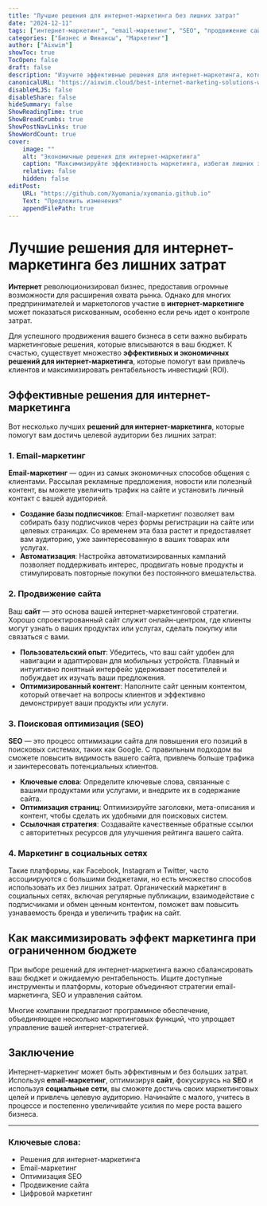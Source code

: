 ```yaml
---
title: "Лучшие решения для интернет-маркетинга без лишних затрат"
date: "2024-12-11"
tags: ["интернет-маркетинг", "email-маркетинг", "SEO", "продвижение сайта", "цифровой маркетинг"]
categories: ["Бизнес и Финансы", "Маркетинг"]
author: ["Aixwim"]
showToc: true
TocOpen: false
draft: false
description: "Изучите эффективные решения для интернет-маркетинга, которые помогут расширить охват без лишних затрат. Узнайте о преимуществах email-маркетинга, SEO и многого другого."
canonicalURL: "https://aixwim.cloud/best-internet-marketing-solutions-without-overspending"
disableHLJS: false
disableShare: false
hideSummary: false
ShowReadingTime: true
ShowBreadCrumbs: true
ShowPostNavLinks: true
ShowWordCount: true
cover:
    image: ""
    alt: "Экономичные решения для интернет-маркетинга"
    caption: "Максимизируйте эффективность маркетинга, избегая лишних затрат"
    relative: false
    hidden: false
editPost:
    URL: "https://github.com/Xyomania/xyomania.github.io"
    Text: "Предложить изменения"
    appendFilePath: true
---
```


# Лучшие решения для интернет-маркетинга без лишних затрат

**Интернет** революционизировал бизнес, предоставив огромные возможности для расширения охвата рынка. Однако для многих предпринимателей и маркетологов участие в **интернет-маркетинге** может показаться рискованным, особенно если речь идет о контроле затрат.

Для успешного продвижения вашего бизнеса в сети важно выбирать маркетинговые решения, которые вписываются в ваш бюджет. К счастью, существует множество **эффективных и экономичных решений для интернет-маркетинга**, которые помогут вам привлечь клиентов и максимизировать рентабельность инвестиций (ROI).

## Эффективные решения для интернет-маркетинга

Вот несколько лучших **решений для интернет-маркетинга**, которые помогут вам достичь целевой аудитории без лишних затрат:

### 1. Email-маркетинг

**Email-маркетинг** — один из самых экономичных способов общения с клиентами. Рассылая рекламные предложения, новости или полезный контент, вы можете увеличить трафик на сайте и установить личный контакт с вашей аудиторией.

- **Создание базы подписчиков**: Email-маркетинг позволяет вам собирать базу подписчиков через формы регистрации на сайте или целевых страницах. Со временем эта база растет и предоставляет вам аудиторию, уже заинтересованную в ваших товарах или услугах.
- **Автоматизация**: Настройка автоматизированных кампаний позволяет поддерживать интерес, продвигать новые продукты и стимулировать повторные покупки без постоянного вмешательства.

### 2. Продвижение сайта

Ваш **сайт** — это основа вашей интернет-маркетинговой стратегии. Хорошо спроектированный сайт служит онлайн-центром, где клиенты могут узнать о ваших продуктах или услугах, сделать покупку или связаться с вами.

- **Пользовательский опыт**: Убедитесь, что ваш сайт удобен для навигации и адаптирован для мобильных устройств. Плавный и интуитивно понятный интерфейс удерживает посетителей и побуждает их изучать ваши предложения.
- **Оптимизированный контент**: Наполните сайт ценным контентом, который отвечает на вопросы клиентов и эффективно демонстрирует ваши продукты или услуги.

### 3. Поисковая оптимизация (SEO)

**SEO** — это процесс оптимизации сайта для повышения его позиций в поисковых системах, таких как Google. С правильным подходом вы сможете повысить видимость вашего сайта, привлечь больше трафика и заинтересовать потенциальных клиентов.

- **Ключевые слова**: Определите ключевые слова, связанные с вашими продуктами или услугами, и внедрите их в содержание сайта.
- **Оптимизация страниц**: Оптимизируйте заголовки, мета-описания и контент, чтобы сделать их удобными для поисковых систем.
- **Ссылочная стратегия**: Создавайте качественные обратные ссылки с авторитетных ресурсов для улучшения рейтинга вашего сайта.

### 4. Маркетинг в социальных сетях

Такие платформы, как Facebook, Instagram и Twitter, часто ассоциируются с большими бюджетами, но есть множество способов использовать их без лишних затрат. Органический маркетинг в социальных сетях, включая регулярные публикации, взаимодействие с подписчиками и обмен ценным контентом, поможет вам повысить узнаваемость бренда и увеличить трафик на сайт.

## Как максимизировать эффект маркетинга при ограниченном бюджете

При выборе решений для интернет-маркетинга важно сбалансировать ваш бюджет и ожидаемую рентабельность. Ищите доступные инструменты и платформы, которые объединяют стратегии email-маркетинга, SEO и управления сайтом.

Многие компании предлагают программное обеспечение, объединяющее несколько маркетинговых функций, что упрощает управление вашей интернет-стратегией.

## Заключение

Интернет-маркетинг может быть эффективным и без больших затрат. Используя **email-маркетинг**, оптимизируя **сайт**, фокусируясь на **SEO** и используя **социальные сети**, вы сможете достичь своих маркетинговых целей и привлечь целевую аудиторию. Начинайте с малого, учитесь в процессе и постепенно увеличивайте усилия по мере роста вашего бизнеса.

---

### Ключевые слова:
- Решения для интернет-маркетинга
- Email-маркетинг
- Оптимизация SEO
- Продвижение сайта
- Цифровой маркетинг
